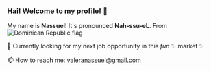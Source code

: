 ### Hai! Welcome to my profile! 👋

My name is **Nassuel**! It's pronounced **Nah-ssu-eL**. From ![Dominican Republic flag](https://github.com/Nassuel/Nassuel/assets/34118212/2bf938c6-3c89-4604-a995-316d8370f987)

🔭 Currently looking for my next job opportunity in this _fun_ ✨ market ✨

📫 How to reach me: valeranassuel@gmail.com

<!--
**Nassuel/Nassuel** is a ✨ _special_ ✨ repository because its `README.md` (this file) appears on your GitHub profile.

Here are some ideas to get you started:

- 🔭 I’m currently working on ...
- 🌱 I’m currently learning ...
- 👯 I’m looking to collaborate on ...
- 🤔 I’m looking for help with ...
- 💬 Ask me about ...
- 📫 How to reach me: ...
- 😄 Pronouns: ...
- ⚡ Fun fact: ...
-->
